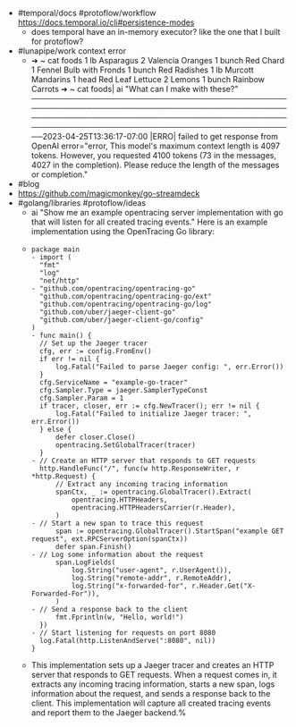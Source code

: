 - #temporal/docs #protoflow/workflow https://docs.temporal.io/cli#persistence-modes
	- does temporal have an in-memory executor? like the one that I built for protoflow?
- #lunapipe/work context error
	- ➜  ~ cat foods 
	  1 lb Asparagus
	  2 Valencia Oranges
	  1 bunch Red Chard
	  1 Fennel Bulb with Fronds
	  1 bunch Red Radishes
	  1 lb Murcott Mandarins
	  1 head Red Leaf Lettuce
	  2 Lemons
	  1 bunch Rainbow Carrots
	  ➜  ~ cat foods| ai "What can I make with these?"
	  ──────────────────────────────────────────────────────────────────────────────────────────────────────────────────────────────────────────────────────────────────────────────────────────2023-04-25T13:36:17-07:00 |ERRO| failed to get response from OpenAI
	   error="error, This model's maximum context length is 4097 tokens. However, you requested 4100 tokens (73 in the messages, 4027 in the completion). Please reduce the length of the messages or completion."
- #blog
- https://github.com/magicmonkey/go-streamdeck
- #golang/libraries #protoflow/ideas
	- ai "Show me an example opentracing server implementation with go that will listen for all created tracing events."
	  Here is an example implementation using the OpenTracing Go library:
	- ```
	  package main
	  - import (
	    "fmt"
	    "log"
	    "net/http"
	  - "github.com/opentracing/opentracing-go"
	    "github.com/opentracing/opentracing-go/ext"
	    "github.com/opentracing/opentracing-go/log"
	    "github.com/uber/jaeger-client-go"
	    "github.com/uber/jaeger-client-go/config"
	  )
	  - func main() {
	    // Set up the Jaeger tracer
	    cfg, err := config.FromEnv()
	    if err != nil {
	        log.Fatal("Failed to parse Jaeger config: ", err.Error())
	    }
	    cfg.ServiceName = "example-go-tracer"
	    cfg.Sampler.Type = jaeger.SamplerTypeConst
	    cfg.Sampler.Param = 1
	    if tracer, closer, err := cfg.NewTracer(); err != nil {
	        log.Fatal("Failed to initialize Jaeger tracer: ", err.Error())
	    } else {
	        defer closer.Close()
	        opentracing.SetGlobalTracer(tracer)
	    }
	  - // Create an HTTP server that responds to GET requests
	    http.HandleFunc("/", func(w http.ResponseWriter, r *http.Request) {
	        // Extract any incoming tracing information
	        spanCtx, _ := opentracing.GlobalTracer().Extract(
	            opentracing.HTTPHeaders,
	            opentracing.HTTPHeadersCarrier(r.Header),
	        )
	  - // Start a new span to trace this request
	        span := opentracing.GlobalTracer().StartSpan("example GET request", ext.RPCServerOption(spanCtx))
	        defer span.Finish()
	  - // Log some information about the request
	        span.LogFields(
	            log.String("user-agent", r.UserAgent()),
	            log.String("remote-addr", r.RemoteAddr),
	            log.String("x-forwarded-for", r.Header.Get("X-Forwarded-For")),
	        )
	  - // Send a response back to the client
	        fmt.Fprintln(w, "Hello, world!")
	    })
	  - // Start listening for requests on port 8080
	    log.Fatal(http.ListenAndServe(":8080", nil))
	  }
	  ```
	- This implementation sets up a Jaeger tracer and creates an HTTP server that responds to GET requests. When a request comes in, it extracts any incoming tracing information, starts a new span, logs information about the request, and sends a response back to the client. This implementation will capture all created tracing events and report them to the Jaeger backend.%